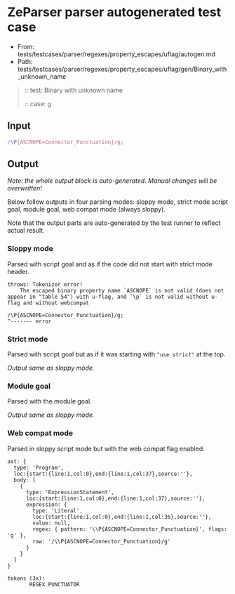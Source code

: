 # ZeParser parser autogenerated test case

- From: tests/testcases/parser/regexes/property_escapes/uflag/autogen.md
- Path: tests/testcases/parser/regexes/property_escapes/uflag/gen/Binary_with_unknown_name

> :: test: Binary with unknown name
>
> :: case: g

## Input


`````js
/\P{ASCNOPE=Connector_Punctuation}/g;
`````

## Output

_Note: the whole output block is auto-generated. Manual changes will be overwritten!_

Below follow outputs in four parsing modes: sloppy mode, strict mode script goal, module goal, web compat mode (always sloppy).

Note that the output parts are auto-generated by the test runner to reflect actual result.

### Sloppy mode

Parsed with script goal and as if the code did not start with strict mode header.

`````
throws: Tokenizer error!
    The escaped binary property name `ASCNOPE` is not valid (does not appear in "table 54") with u-flag, and `\p` is not valid without u-flag and without webcompat

/\P{ASCNOPE=Connector_Punctuation}/g;
^------- error
`````

### Strict mode

Parsed with script goal but as if it was starting with `"use strict"` at the top.

_Output same as sloppy mode._

### Module goal

Parsed with the module goal.

_Output same as sloppy mode._

### Web compat mode

Parsed in sloppy script mode but with the web compat flag enabled.

`````
ast: {
  type: 'Program',
  loc:{start:{line:1,col:0},end:{line:1,col:37},source:''},
  body: [
    {
      type: 'ExpressionStatement',
      loc:{start:{line:1,col:0},end:{line:1,col:37},source:''},
      expression: {
        type: 'Literal',
        loc:{start:{line:1,col:0},end:{line:1,col:36},source:''},
        value: null,
        regex: { pattern: '\\P{ASCNOPE=Connector_Punctuation}', flags: 'g' },
        raw: '/\\P{ASCNOPE=Connector_Punctuation}/g'
      }
    }
  ]
}

tokens (3x):
       REGEX PUNCTUATOR
`````

